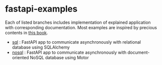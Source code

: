 # fastapi-examples

Each of listed branches includes implementation of explained application with corresponding documentation. Most examples are inspired by precious contents in [this book](https://www.amazon.com/Building-Data-Science-Applications-FastAPI/dp/1801079218).

* [sql](https://github.com/sunsikim/fastapi-examples/tree/sql) : FastAPI app to communicate asynchronously with relational database using SQLAlchemy
* [nosql](https://github.com/sunsikim/fastapi-examples/tree/nosql) : FastAPI app to communicate asynchronously with document-oriented NoSQL database using Motor
